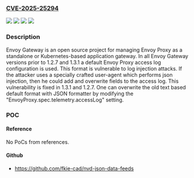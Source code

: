 ### [CVE-2025-25294](https://cve.mitre.org/cgi-bin/cvename.cgi?name=CVE-2025-25294)
![](https://img.shields.io/static/v1?label=Product&message=gateway&color=blue)
![](https://img.shields.io/static/v1?label=Version&message=%3C%201.2.7%20&color=brightgreen)
![](https://img.shields.io/static/v1?label=Version&message=%3E%3D%201.3.0-rc.1%2C%20%3C%201.3.1%20&color=brightgreen)
![](https://img.shields.io/static/v1?label=Vulnerability&message=CWE-117%3A%20Improper%20Output%20Neutralization%20for%20Logs&color=brightgreen)

### Description

Envoy Gateway is an open source project for managing Envoy Proxy as a standalone or Kubernetes-based application gateway. In all Envoy Gateway versions prior to 1.2.7 and 1.3.1 a default Envoy Proxy access log configuration is used. This format is vulnerable to log injection attacks. If the attacker uses a specially crafted user-agent which performs json injection, then he could add and overwrite fields to the access log. This vulnerability is fixed in 1.3.1 and 1.2.7. One can overwrite the old text based default format with JSON formatter by modifying the "EnvoyProxy.spec.telemetry.accessLog" setting.

### POC

#### Reference
No PoCs from references.

#### Github
- https://github.com/fkie-cad/nvd-json-data-feeds

